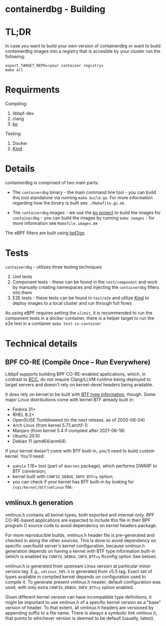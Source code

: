 containerdbg - Building
=======================

TL;DR
=====
In case you want to build your own version of containerdbg or want to build containerdbg images into a registry that is accesible by your cluster run the following:
```
export TARGET_REPO=<your container registry>
make all
```

Requirments
=====================

Compiling:

1. libbpf-dev
1. clang
1. [ko](https://github.com/google/ko)

Testing:

1. Docker
1. [Kind](https://kind.sigs.k8s.io/)

Details
================

containerdbg is comprised of two main parts:

* The `containerdbg` binary - the main command line tool - you can build this tool standalone via running `make build-go`. For more information regarding how the binary is built see `./Makefile.go.mk`

* The `containerdbg` images - we use the [ko project](https://github.com/google/ko) to build the images for `containerdbg` - you can build the images by running `make images` - for more infomration see `Makefile.images.mk`

The eBPF filters are built using [bpf2go](https://github.com/cilium/ebpf/tree/master/cmd/bpf2go)

Tests
======
`containerdbg` - utilizes three testing techniques

1. Unit tests
1. Component tests - these can be found in the `test/component` and work by manually creating namespaces and injecting the `containerdbg` filters into them
1. E2E tests - these tests can be found in `test/e2e` and utilize [Kind](https://kind.sigs.k8s.io/) to deploy images to a local cluster and run through full flows

As using eBPF requires setting the `ulimit`, it is recommended to run the component tests in a docker container, there is a helper target to run the e2e test in a container `make test-in-container`

Technical details
=================

BPF CO-RE (Compile Once – Run Everywhere)
-----------------------------------------

Libbpf supports building BPF CO-RE-enabled applications, which, in contrast to
[BCC](https://github.com/iovisor/bcc/), do not require Clang/LLVM runtime
being deployed to target servers and doesn't rely on kernel-devel headers
being available.

It does rely on kernel to be built with [BTF type
information](https://www.kernel.org/doc/html/latest/bpf/btf.html), though.
Some major Linux distributions come with kernel BTF already built in:
  - Fedora 31+
  - RHEL 8.2+
  - OpenSUSE Tumbleweed (in the next release, as of 2020-06-04)
  - Arch Linux (from kernel 5.7.1.arch1-1)
  - Manjaro (from kernel 5.4 if compiled after 2021-06-18)
  - Ubuntu 20.10
  - Debian 11 (amd64/arm64)

If your kernel doesn't come with BTF built-in, you'll need to build custom
kernel. You'll need:
  - `pahole` 1.16+ tool (part of `dwarves` package), which performs DWARF to
    BTF conversion;
  - kernel built with `CONFIG_DEBUG_INFO_BTF=y` option;
  - you can check if your kernel has BTF built-in by looking for
    `/sys/kernel/btf/vmlinux` file:

vmlinux.h generation
-------------------

vmlinux.h contains all kernel types, both exported and internal-only. BPF
CO-RE-based applications are expected to include this file in their BPF
program C source code to avoid dependency on kernel headers package.

For more reproducible builds, vmlinux.h header file is pre-generated and
checked in along the other sources. This is done to avoid dependency on
specific user/build server's kernel configuration, because vmlinux.h
generation depends on having a kernel with BTF type information built-in
(which is enabled by `CONFIG_DEBUG_INFO_BTF=y` Kconfig option See below).

vmlinux.h is generated from upstream Linux version at particular minor
version tag. E.g., `vmlinux_505.h` is generated from v5.5 tag. Exact set of
types available in compiled kernel depends on configuration used to compile
it. To generate present vmlinux.h header, default configuration was used, with
only extra `CONFIG_DEBUG_INFO_BTF=y` option enabled.

Given different kernel version can have incompatible type definitions, it
might be important to use vmlinux.h of a specific kernel version as a "base"
version of header. To that extent, all vmlinux.h headers are versioned by
appending <MAJOR><MINOR> suffix to a file name. There is always a symbolic
link vmlinux.h, that points to whichever version is deemed to be default
(usually, latest).
